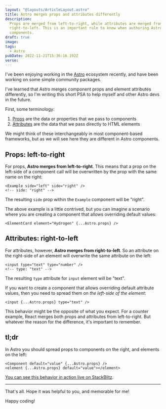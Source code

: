 ```yaml
---
layout: "@layouts/ArticleLayout.astro"
title: Astro merges props and attributes differently
description:
  Props are merged from left-to-right, while attributes are merged from
  right-to-left. This is an important rule to know when authoring Astro
  components.
draft: true
image:
tags:
  - Astro
pubDate: 2022-11-21T15:36:16.192Z
verse:
---
```


I've been enjoying working in the [Astro](https://astro.build) ecosystem
recently, and have been working on some simple community packages.

I've learned that Astro merges component props and element attributes
differently, so I'm writing this short PSA to help myself and other Astro devs
in the future.

First, some terminology:

1. [Props](https://docs.astro.build/en/core-concepts/astro-components/#component-props)
   are the data or properties that we pass to components
2. [Attributes](https://developer.mozilla.org/en-US/docs/Web/HTML/Attributes)
   are the data that we pass directly to HTML elements

We might think of these interchangeably in most component-based frameworks, but
as we will see here they are different in Astro components.

## Props: left-to-right

For props, **Astro merges from left-to-right**. This means that a prop on the
left-side of a component call will be overwritten by the prop with the same name
on the right:

```astro
<Example side="left" side="right" />
<!-- side: "right" -->
```

The resulting `side` prop within the `Example` component will be "right".

The above example is a little contrived, but you can imagine a scenario where
you are creating a component that allows overriding default values:

```astro
<ElementCard element="Hydrogen" {...Astro.props} />
```

## Attributes: right-to-left

For attributes, however, **Astro merges from right-to-left**. So an attribute on
the right-side of an element will overwrite the same attribute on the left:

```astro
<input type="text" type="number" />
<!-- type: "text" -->
```

The resulting `type` attribute for `input` element will be "text".

If you want to create a component that allows overriding default attribute
values, then you need to spread them on _the left-side of the element_:

```astro
<input {...Astro.props} type="text" />
```

This behavior might be the opposite of what you expect. For a counter example,
React merges both props and attributes from left-to-right. But whatever the
reason for the difference, it's important to remember.

## tl;dr

In Astro you should spread props to components on the right, and elements on the
left:

```astro
<Component default="value" {...Astro.props} />
<element {...Astro.props} default="value"></element>
```

[You can see this behavior in action live on StackBlitz](https://stackblitz.com/edit/withastro-astro-eryebq?file=src/pages/index.astro).

---

That's all. Hope it was helpful to you, and memorable for me!

Happy coding!
